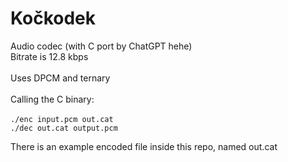 # Kočkodek
Audio codec (with C port by ChatGPT hehe)
\
Bitrate is 12.8 kbps\
\
Uses DPCM and ternary
\
\
Calling the C binary:\
\
`./enc input.pcm out.cat`\
`./dec out.cat output.pcm`

There is an example encoded file inside this repo, named out.cat
